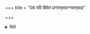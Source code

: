 +++
title = "08 यदि म्रियेत प्रागवभृथादग्न्यवभृथङ्"

+++

<details><summary>थिते</summary>

यदि म्रियेत प्रागवभृथादग्न्यवभृथं कुर्वीरन् ८
</details>
